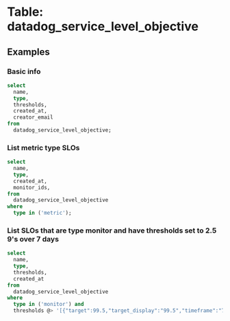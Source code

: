 # Table: datadog_service_level_objective

<description>

## Examples

### Basic info

```sql
select
  name,
  type,
  thresholds,
  created_at,
  creator_email
from
  datadog_service_level_objective;
```

### List metric type SLOs

```sql
select
  name,
  type,
  created_at,
  monitor_ids,
from
  datadog_service_level_objective
where
  type in ('metric');
```

### List SLOs that are type monitor and have thresholds set to 2.5 9's over 7 days

```sql
select
  name,
  type,
  thresholds,
  created_at
from
  datadog_service_level_objective
where
  type in ('monitor') and
  thresholds @> '[{"target":99.5,"target_display":"99.5","timeframe":"7d"}]'::jsonb;
```
